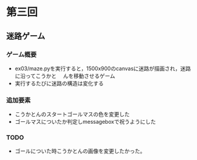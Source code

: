 # 第三回
## 迷路ゲーム
### ゲーム概要
- ex03/maze.pyを実行すると，1500x900のcanvasに迷路が描画され，迷路に沿ってこうかと
　んを移動させるゲーム
- 実行するたびに迷路の構造は変化する　
### 追加要素
- こうかとんのスタートゴールマスの色を変更した
- ゴールマスについたか判定しmessageboxで祝うようにした
### TODO
- ゴールについた時こうかとんの画像を変更したかった。